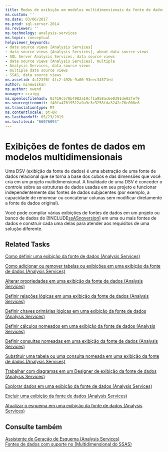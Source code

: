 ```yaml
---
title: Modos de exibição em modelos multidimensionais da fonte de dados | Microsoft Docs
ms.custom: ''
ms.date: 03/06/2017
ms.prod: sql-server-2014
ms.reviewer: ''
ms.technology: analysis-services
ms.topic: conceptual
helpviewer_keywords:
- data source views [Analysis Services]
- data source views [Analysis Services], about data source views
- SQL Server Analysis Services, data source views
- data source views [Analysis Services], multiple
- Analysis Services, data source views
- multiple data source views
- SSAS, data source views
ms.assetid: 4c12376f-4fc2-492b-9a00-93eec34571ed
author: minewiskan
ms.author: owend
manager: craigg
ms.openlocfilehash: 03419c570b4982a19cf1a958ac6e0391de02fef9
ms.sourcegitcommit: f40fa47619512a9a9c3e3258fda3242c76c008e6
ms.translationtype: MT
ms.contentlocale: pt-BR
ms.lasthandoff: 05/23/2019
ms.locfileid: "66076094"
---
```

# <a name="data-source-views-in-multidimensional-models"></a>Exibições de fontes de dados em modelos multidimensionais
  Uma DSV (exibição da fonte de dados) é uma abstração de uma fonte de dados relacional que se torna a base dos cubos e das dimensões que você cria em um projeto multidimensional. A finalidade de uma DSV é conceder o controle sobre as estruturas de dados usadas em seu projeto e funcionar independentemente das fontes de dados subjacentes (por exemplo, a capacidade de renomear ou concatenar colunas sem modificar diretamente a fonte de dados original).  
  
 Você pode compilar várias exibições de fontes de dados em um projeto ou banco de dados do [!INCLUDE[ssASnoversion](../../includes/ssasnoversion-md.md)] em uma ou mais fontes de dados e construir cada uma delas para atender aos requisitos de uma solução diferente.  
  
## <a name="related-tasks"></a>Related Tasks  
 [Como definir uma exibição da fonte de dados &#40;Analysis Services&#41;](defining-a-data-source-view-analysis-services.md)  
  
 [Como adicionar ou remover tabelas ou exibições em uma exibição da fonte de dados &#40;Analysis Services&#41;](adding-or-removing-tables-or-views-in-a-data-source-view-analysis-services.md)  
  
 [Alterar propriedades em uma exibição da fonte de dados &#40;Analysis Services&#41;](change-properties-in-a-data-source-view-analysis-services.md)  
  
 [Definir relações lógicas em uma exibição da fonte de dados &#40;Analysis Services&#41;](define-logical-relationships-in-a-data-source-view-analysis-services.md)  
  
 [Definir chaves primárias lógicas em uma exibição da fonte de dados &#40;Analysis Services&#41;](define-logical-primary-keys-in-a-data-source-view-analysis-services.md)  
  
 [Definir cálculos nomeados em uma exibição da fonte de dados &#40;Analysis Services&#41;](define-named-calculations-in-a-data-source-view-analysis-services.md)  
  
 [Definir consultas nomeadas em uma exibição da fonte de dados &#40;Analysis Services&#41;](define-named-queries-in-a-data-source-view-analysis-services.md)  
  
 [Substituir uma tabela ou uma consulta nomeada em uma exibição da fonte de dados &#40;Analysis Services&#41;](replace-a-table-or-a-named-query-in-a-data-source-view-analysis-services.md)  
  
 [Trabalhar com diagramas em um Designer de exibição da fonte de dados &#40;Analysis Services&#41;](work-with-diagrams-in-data-source-view-designer-analysis-services.md)  
  
 [Explorar dados em uma exibição da fonte de dados &#40;Analysis Services&#41;](explore-data-in-a-data-source-view-analysis-services.md)  
  
 [Excluir uma exibição da fonte de dados &#40;Analysis Services&#41;](delete-a-data-source-view-analysis-services.md)  
  
 [Atualizar o esquema em uma exibição da fonte de dados &#40;Analysis Services&#41;](refresh-the-schema-in-a-data-source-view-analysis-services.md)  
  
## <a name="see-also"></a>Consulte também  
 [Assistente de Geração de Esquema &#40;Analysis Services&#41;](schema-generation-wizard-analysis-services.md)   
 [Fontes de dados com suporte no &#40;Multidimensional do SSAS&#41;](supported-data-sources-ssas-multidimensional.md)  
  
  
